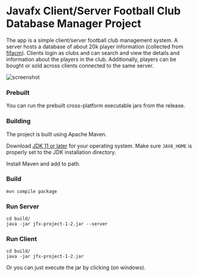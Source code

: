  
# Javafx Client/Server Football Club Database Manager Project

The app is a simple client/server football club management system. A server hosts a database of about 20k player information (collected from [fifacm](https://www.fifacm.com/)). Clients login as clubs and can search and view the details and information about the players in the club. Additionally, players can be bought or sold across clients connected to the same server.

![screenshot](https://github.com/risenfromashes/jfx-project-1-2/blob/master/screenshots/s1.jpg?raw=true)

### Prebuilt

You can run the prebuilt cross-platform executable jars from the release.

### Building

The project is built using Apache Maven.

Download [JDK 11 or later](http://jdk.java.net/) for your operating system.
Make sure `JAVA_HOME` is properly set to the JDK installation directory. 

Install Maven and add to path.


### Build

    mvn compile package

### Run Server

    cd build/
    java -jar jfx-project-1-2.jar --server
    
### Run Client
    cd build/
    java -jar jfx-project-1-2.jar
    
Or you can just execute the jar by clicking (on windows).
